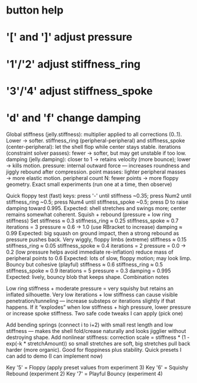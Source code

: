 
# button help
# '[' and ']' adjust pressure
# '1'/'2' adjust stiffness_ring
# '3'/'4' adjust stiffness_spoke
# 'd' and 'f' change damping

Global stiffness (jelly.stiffness): multiplier applied to all corrections (0..1). Lower → softer.
stiffness_ring (peripheral-peripheral) and stiffness_spoke (center-peripheral): let the shell flop while center stays stable.
iterations (constraint solver passes): fewer → softer, but may get unstable if too low.
damping (jelly.damping): closer to 1 → retains velocity (more bounce); lower → kills motion.
pressure: internal outward force — increases roundness and jiggly rebound after compression.
point masses: lighter peripheral masses → more elastic motion.
peripheral count N: fewer points → more floppy geometry.
Exact small experiments (run one at a time, then observe)

Quick floppy test (fast)
keys: press '-' until stiffness ~0.35; press Num2 until stiffness_ring ~0.5; press Num4 until stiffness_spoke ~0.5; press D to raise damping toward 0.995.
Expected: shell stretches and swings more; center remains somewhat coherent.
Squish + rebound (pressure + low ring stiffness)
Set stiffness ≈ 0.3
stiffness_ring ≈ 0.25
stiffness_spoke ≈ 0.7
iterations = 3
pressure ≈ 0.6 → 1.0 (use RBracket to increase)
damping ≈ 0.99
Expected: big squash on ground impact, then a strong rebound as pressure pushes back.
Very wiggly, floppy limbs (extreme)
stiffness ≈ 0.15
stiffness_ring ≈ 0.05
stiffness_spoke ≈ 0.4
iterations = 2
pressure = 0.0 → 0.2 (low pressure helps avoid immediate re-inflation)
reduce mass of peripheral points to 0.6
Expected: lots of slow, floppy motion; may look limp.
Bouncy but cohesive (playful)
stiffness ≈ 0.6
stiffness_ring ≈ 0.5
stiffness_spoke ≈ 0.9
iterations = 5
pressure = 0.3
damping = 0.995
Expected: lively, bouncy blob that keeps shape.
Combination notes

Low ring stiffness + moderate pressure = very squishy but retains an inflated silhouette.
Very low iterations + low stiffness can cause visible penetration/tunneling — increase substeps or iterations slightly if that happens.
If it “explodes” when low stiffness + high pressure, lower pressure or increase spoke stiffness.
Two safe code tweaks I can apply (pick one)

Add bending springs (connect i to i+2) with small rest length and low stiffness — makes the shell fold/crease naturally and looks jigglier without destroying shape.
Add nonlinear stiffness: correction scale = stiffness * (1 - exp(-k * stretchAmount)) so small stretches are soft, big stretches pull back harder (more organic). Good for floppiness plus stability.
Quick presets I can add to demo (I can implement now)

Key '5' = Floppy (apply preset values from experiment 3)
Key '6' = Squishy Rebound (experiment 2)
Key '7' = Playful Bouncy (experiment 4)